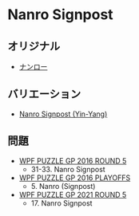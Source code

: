 # Nanro Signpost

## オリジナル
- [ナンロー](nanro.md)

## バリエーション
- [Nanro Signpost (Yin-Yang)](nanro_signpost_yinyang.md)

## 問題
- [WPF PUZZLE GP 2016 ROUND 5](../questions/wpfpgp2016_5.md)
	- 31-33. Nanro Signpost
- [WPF PUZZLE GP 2016 PLAYOFFS](../questions/wpfpgp2016_po.md)
	- 5\. Nanro (Signpost)
- [WPF PUZZLE GP 2021 ROUND 5](../questions/wpfpgp2021_5.md)
	- 17\. Nanro Signpost

